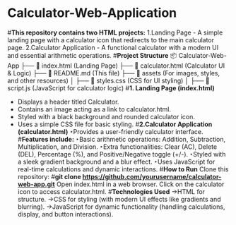 # Calculator-Web-Application
#**This repository contains two HTML projects:**
1.Landing Page - A simple landing page with a calculator icon that redirects to the main calculator page.
2.Calculator Application - A functional calculator with a modern UI and essential arithmetic operations.
#**Project Structure**
📦 Calculator-Web-App
├── 📄 index.html (Landing Page)
├── 📄 calculator.html (Calculator UI & Logic)
├── 📄 README.md (This file)
├── 📁 assets (For images, styles, and other resources)
│   ├── 📄 styles.css (CSS for UI styling)
│   ├── 📄 script.js (JavaScript for calculator logic)
#**1. Landing Page (index.html)**
* Displays a header titled Calculator.
* Contains an image acting as a link to calculator.html.
* Styled with a black background and rounded calculator icon.
* Uses a simple CSS file for basic styling.
#**2.Calculator Application (calculator.html)**
‣Provides a user-friendly calculator interface.
#**Features include:**
‣Basic arithmetic operations: Addition, Subtraction, Multiplication, and Division.
‣Extra functionalities: Clear (AC), Delete (DEL), Percentage (%), and Positive/Negative toggle (+/-).
‣Styled with a sleek gradient background and a blur effect.
‣Uses JavaScript for real-time calculations and dynamic interactions.
#**How to Run**
Clone this repository:
#**git clone https://github.com/yourusername/calculator-web-app.git**
Open index.html in a web browser.
Click on the calculator icon to access calculator.html.
#**Technologies Used**
->HTML for structure.
->CSS for styling (with modern UI effects like gradients and blurring).
->JavaScript for dynamic functionality (handling calculations, display, and button interactions).
